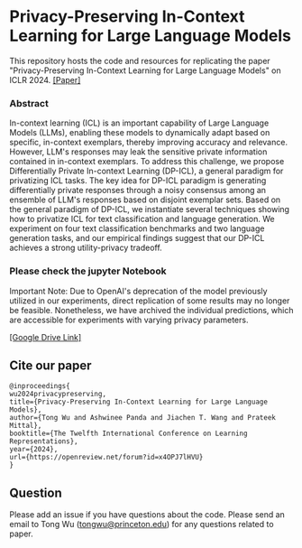 # Privacy-Preserving In-Context Learning for Large Language Models

 
This repository hosts the code and resources for replicating the paper "Privacy-Preserving In-Context Learning for Large Language Models" on ICLR 2024. [[Paper]](https://openreview.net/pdf?id=x4OPJ7lHVU)


### Abstract 
In-context learning (ICL) is an important capability of Large Language Models (LLMs), enabling these models to dynamically adapt based on specific, in-context exemplars, thereby improving accuracy and relevance. However, LLM's responses may leak the sensitive private information contained in in-context exemplars. To address this challenge, we propose Differentially Private In-context Learning (DP-ICL), a general paradigm for privatizing ICL tasks. The key idea for DP-ICL paradigm is generating differentially private responses through a noisy consensus among an ensemble of LLM's responses based on disjoint exemplar sets. Based on the general paradigm of DP-ICL, we instantiate several techniques showing how to privatize ICL for text classification and language generation. We experiment on four text classification benchmarks and two language generation tasks, and our empirical findings suggest that our DP-ICL achieves a strong utility-privacy tradeoff.



### Please check the jupyter Notebook

Important Note: Due to OpenAI's deprecation of the model previously utilized in our experiments, direct replication of some results may no longer be feasible. Nonetheless, we have archived the individual predictions, which are accessible for experiments with varying privacy parameters.


[[Google Drive Link]](https://drive.google.com/drive/folders/1CgsBzByFSdpbOi8Mp9u4W4PNKgiE9PMk?usp=sharing)




## Cite our paper
```
@inproceedings{
wu2024privacypreserving,
title={Privacy-Preserving In-Context Learning for Large Language Models},
author={Tong Wu and Ashwinee Panda and Jiachen T. Wang and Prateek Mittal},
booktitle={The Twelfth International Conference on Learning Representations},
year={2024},
url={https://openreview.net/forum?id=x4OPJ7lHVU}
}
```

## Question
Please add an issue if you have questions about the code.
Please send an email to Tong Wu (tongwu@princeton.edu) for any questions related to paper.

